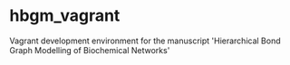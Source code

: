 # hbgm_vagrant
Vagrant development environment for the manuscript 'Hierarchical Bond Graph Modelling of Biochemical Networks'

